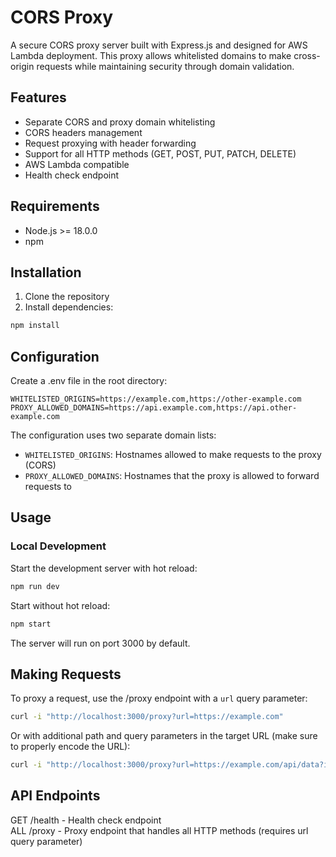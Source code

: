 # CORS Proxy

A secure CORS proxy server built with Express.js and designed for AWS Lambda deployment. This proxy allows whitelisted domains to make cross-origin requests while maintaining security through domain validation.

## Features

- Separate CORS and proxy domain whitelisting
- CORS headers management
- Request proxying with header forwarding
- Support for all HTTP methods (GET, POST, PUT, PATCH, DELETE)
- AWS Lambda compatible
- Health check endpoint

## Requirements

- Node.js >= 18.0.0
- npm

## Installation

1. Clone the repository
2. Install dependencies:
```sh
npm install
```

## Configuration
Create a .env file in the root directory:

```
WHITELISTED_ORIGINS=https://example.com,https://other-example.com
PROXY_ALLOWED_DOMAINS=https://api.example.com,https://api.other-example.com
```

The configuration uses two separate domain lists:
- `WHITELISTED_ORIGINS`: Hostnames allowed to make requests to the proxy (CORS)
- `PROXY_ALLOWED_DOMAINS`: Hostnames that the proxy is allowed to forward requests to

## Usage
### Local Development
Start the development server with hot reload:

```sh
npm run dev
```

Start without hot reload:

```sh
npm start
```

The server will run on port 3000 by default.

## Making Requests
To proxy a request, use the /proxy endpoint with a `url` query parameter:

```sh
curl -i "http://localhost:3000/proxy?url=https://example.com"
```

Or with additional path and query parameters in the target URL (make sure to properly encode the URL):

```sh
curl -i "http://localhost:3000/proxy?url=https://example.com/api/data?id=123"
```

## API Endpoints
GET /health - Health check endpoint  
ALL /proxy - Proxy endpoint that handles all HTTP methods (requires url query parameter)
